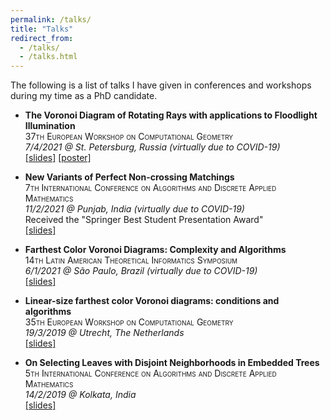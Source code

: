 ```yaml
---
permalink: /talks/
title: "Talks"
redirect_from: 
  - /talks/
  - /talks.html
---
```


The following is a list of talks I have given in conferences and workshops during my time as a PhD candidate.



- **The Voronoi Diagram of Rotating Rays with applications to Floodlight Illumination**\
	<span style="font-variant:small-caps;">37th European Workshop on Computational Geometry</span>\
	*7/4/2021 @ St. Petersburg, Russia (virtually due to COVID-19)*\
	<a href="https://ioannisman.github.io/files/rotational_eurocg.pdf">[slides]</a> <a href="https://ioannisman.github.io/files/rotational_eurocg_poster.pdf">[poster]</a>

- **New Variants of Perfect Non-crossing Matchings**\
	<span style="font-variant:small-caps;">7th International Conference on Algorithms and Discrete Applied Mathematics</span>\
	*11/2/2021 @ Punjab, India (virtually due to COVID-19)*\
	Received the "Springer Best Student Presentation Award"\
	<a href="https://ioannisman.github.io/files/matchings_caldam.pdf">[slides]</a>

- **Farthest Color Voronoi Diagrams: Complexity and Algorithms**\
	<span style="font-variant:small-caps;">14th Latin American Theoretical Informatics Symposium</span>\
	*6/1/2021 @ São Paulo, Brazil (virtually due to COVID-19)*\
	<a href="https://ioannisman.github.io/files/fcvd_latin.pdf">[slides]</a>

- **Linear-size farthest color Voronoi diagrams: conditions and algorithms**\
	<span style="font-variant:small-caps;">35th European Workshop on Computational Geometry</span>\
	*19/3/2019 @ Utrecht, The Netherlands*\
	<a href="https://ioannisman.github.io/files/fcvd_eurocg.pdf">[slides]</a>

- **On Selecting Leaves with Disjoint Neighborhoods in Embedded Trees**\
	<span style="font-variant:small-caps;">5th International Conference on Algorithms and Discrete Applied Mathematics</span>\
 	*14/2/2019 @ Kolkata, India*\
 	<a href="https://ioannisman.github.io/files/combinatorial_caldam.pdf">[slides]</a>	
